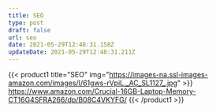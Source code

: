 ```yaml
---
title: SEO
type: post
draft: false
url: seo
date: 2021-05-29T12:48:31.158Z
updateDate: 2021-05-29T12:48:31.211Z
---
```

{{< product1 title="SEO" img="https://images-na.ssl-images-amazon.com/images/I/61gws-rVpiL._AC_SL1127_.jpg" >}}
https://www.amazon.com/Crucial-16GB-Laptop-Memory-CT16G4SFRA266/dp/B08C4VKYFG/
{{< /product1 >}}